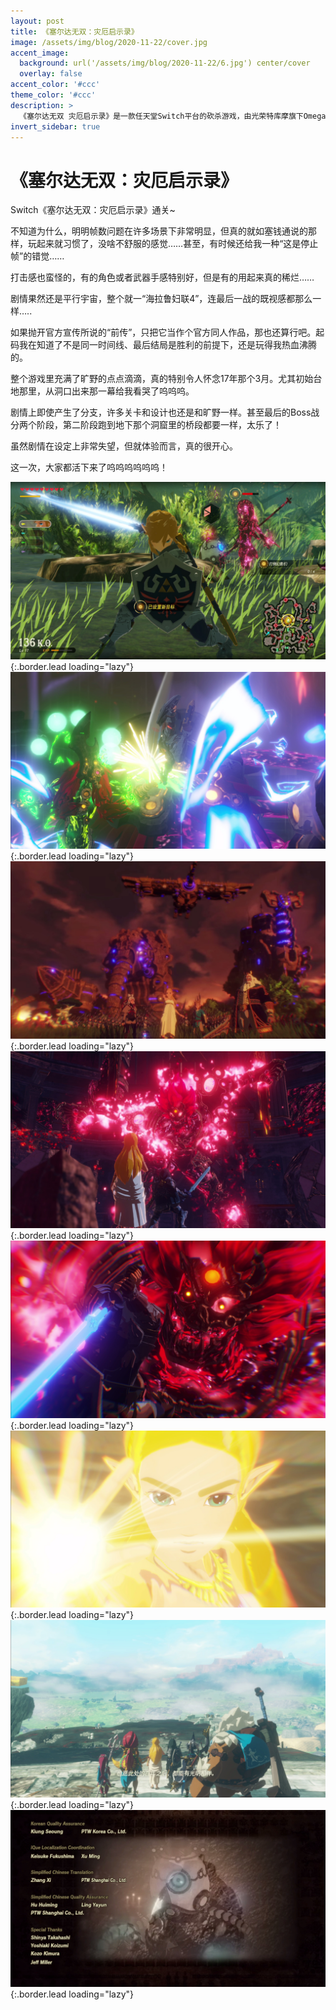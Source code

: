 ```yaml
---
layout: post
title: 《塞尔达无双：灾厄启示录》
image: /assets/img/blog/2020-11-22/cover.jpg
accent_image: 
  background: url('/assets/img/blog/2020-11-22/6.jpg') center/cover
  overlay: false
accent_color: '#ccc'
theme_color: '#ccc'
description: >
  《塞尔达无双 灾厄启示录》是一款任天堂Switch平台的砍杀游戏，由光荣特库摩旗下Omega Force开发，日版由光荣特库摩发行、其他版本则由任天堂发行。游戏于2020年11月20日发售，支持繁简中文。
invert_sidebar: true
---
```


# 《塞尔达无双：灾厄启示录》

Switch《塞尔达无双：灾厄启示录》通关~

不知道为什么，明明帧数问题在许多场景下非常明显，但真的就如塞钱通说的那样，玩起来就习惯了，没啥不舒服的感觉……甚至，有时候还给我一种“这是停止帧”的错觉……

打击感也蛮怪的，有的角色或者武器手感特别好，但是有的用起来真的稀烂……

剧情果然还是平行宇宙，整个就一“海拉鲁妇联4”，连最后一战的既视感都那么一样…..

如果抛开官方宣传所说的“前传”，只把它当作个官方同人作品，那也还算行吧。起码我在知道了不是同一时间线、最后结局是胜利的前提下，还是玩得我热血沸腾的。

整个游戏里充满了旷野的点点滴滴，真的特别令人怀念17年那个3月。尤其初始台地那里，从洞口出来那一幕给我看哭了呜呜呜。

剧情上即使产生了分支，许多关卡和设计也还是和旷野一样。甚至最后的Boss战分两个阶段，第二阶段跑到地下那个洞窟里的桥段都要一样，太乐了！

虽然剧情在设定上非常失望，但就体验而言，真的很开心。

这一次，大家都活下来了呜呜呜呜呜呜！


![](/assets/img/blog/2020-11-22/1.jpg){:.border.lead loading="lazy"}
![](/assets/img/blog/2020-11-22/2.jpg){:.border.lead loading="lazy"}
![](/assets/img/blog/2020-11-22/3.jpg){:.border.lead loading="lazy"}
![](/assets/img/blog/2020-11-22/4.jpg){:.border.lead loading="lazy"}
![](/assets/img/blog/2020-11-22/5.jpg){:.border.lead loading="lazy"}
![](/assets/img/blog/2020-11-22/6.jpg){:.border.lead loading="lazy"}
![](/assets/img/blog/2020-11-22/7.jpg){:.border.lead loading="lazy"}
![](/assets/img/blog/2020-11-22/8.jpg){:.border.lead loading="lazy"}